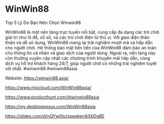 # WinWin88

Top 5 Lý Do Bạn Nên Chọn Winwin88

WinWin88 là một nền tảng trực tuyến nổi bật, cung cấp đa dạng các trò chơi giải trí như lô đề, xổ số, và các trò chơi điện tử thú vị. Với giao diện thân thiện và dễ sử dụng, WinWin88 mang lại trải nghiệm mượt mà và hấp dẫn cho người chơi. Hệ thống bảo mật tiên tiến của WinWin88 đảm bảo an toàn cho thông tin cá nhân và giao dịch của người dùng. Ngoài ra, nền tảng này còn thường xuyên cập nhật các chương trình khuyến mãi hấp dẫn, cùng dịch vụ hỗ trợ khách hàng 24/7, giúp người chơi có những trải nghiệm tuyệt vời nhất. 
#winwin88 #winwin88asia

Website: https://winwin88.asia/

https://www.mixcloud.com/WinWin88asia/

https://www.producthunt.com/@winwin88asia

https://my.desktopnexus.com/WinWin88asia

https://slides.com/d/nQYw0to/speaker/AXbDgBE
